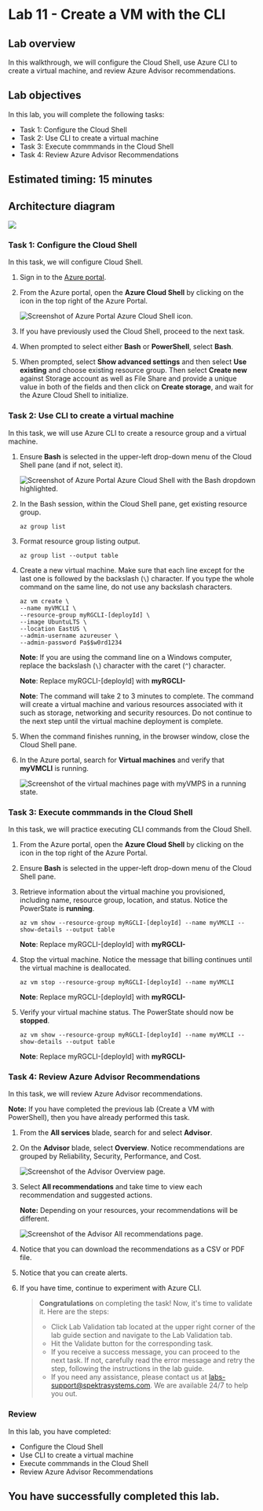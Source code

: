 # Lab 11 - Create a VM with the CLI

## Lab overview

In this walkthrough, we will configure the Cloud Shell, use Azure CLI to create a virtual machine, and review Azure Advisor recommendations.

## Lab objectives

In this lab, you will complete the following tasks:

+ Task 1: Configure the Cloud Shell
+ Task 2: Use CLI to create a virtual machine
+ Task 3: Execute commmands in the Cloud Shell
+ Task 4: Review Azure Advisor Recommendations

## Estimated timing: 15 minutes

## Architecture diagram

![](../images/az900lab11.png)

### Task 1: Configure the Cloud Shell

In this task, we will configure Cloud Shell. 

1. Sign in to the [Azure portal](https://portal.azure.com).

1. From the Azure portal, open the **Azure Cloud Shell** by clicking on the icon in the top right of the Azure Portal.

    ![Screenshot of Azure Portal Azure Cloud Shell icon.](../images/AZ-900-1101.png)

1. If you have previously used the Cloud Shell, proceed to the next task. 

1. When prompted to select either **Bash** or **PowerShell**, select **Bash**. 

1. When prompted, select **Show advanced settings** and then select **Use existing** and choose existing resource group. Then select **Create new** against Storage account as well as File Share and provide a unique value in both of the fields and then click on **Create storage**, and wait for the Azure Cloud Shell to initialize. 

### Task 2: Use CLI to create a virtual machine

In this task, we will use Azure CLI to create a resource group and a virtual machine.  

1. Ensure **Bash** is selected in the upper-left drop-down menu of the Cloud Shell pane (and if not, select it).

    ![Screenshot of Azure Portal Azure Cloud Shell with the Bash dropdown highlighted.](../images/Az-900-1102.png)

1. In the Bash session, within the Cloud Shell pane, get existing resource group. 

    ```cli
    az group list
    ```

1. Format resource group listing output.

    ```cli
    az group list --output table
    ```

1. Create a new virtual machine. Make sure that each line except for the last one is followed by the backslash (`\`) character. If you type the whole command on the same line, do not use any backslash characters. 

    ```cli
    az vm create \
    --name myVMCLI \
    --resource-group myRGCLI-[deployId] \
    --image UbuntuLTS \
    --location EastUS \
    --admin-username azureuser \
    --admin-password Pa$$w0rd1234
    ```

    **Note**: If you are using the command line on a Windows computer, replace the backslash (`\`) character with the caret (`^`) character.
    
    **Note**: Replace myRGCLI-[deployId] with  **myRGCLI-<inject key="DeploymentID" enableCopy="false" />**
    
    **Note**: The command will take 2 to 3 minutes to complete. The command will create a virtual machine and various resources associated with it such as storage, networking and security resources. Do not continue to the next step until the virtual machine deployment is complete. 

1. When the command finishes running, in the browser window, close the Cloud Shell pane.

1. In the Azure portal, search for **Virtual machines** and verify that **myVMCLI** is running.

    ![Screenshot of the virtual machines page with myVMPS in a running state.](../images/Az-900-11-03.png)

### Task 3: Execute commmands in the Cloud Shell

In this task, we will practice executing CLI commands from the Cloud Shell. 

1. From the Azure portal, open the **Azure Cloud Shell** by clicking on the icon in the top right of the Azure Portal.

1. Ensure **Bash** is selected in the upper-left drop-down menu of the Cloud Shell pane.

1. Retrieve information about the virtual machine you provisioned, including name, resource group, location, and status. Notice the PowerState is **running**.

    ```cli
    az vm show --resource-group myRGCLI-[deployId] --name myVMCLI --show-details --output table 
    ```

    **Note**: Replace myRGCLI-[deployId] with  **myRGCLI-<inject key="DeploymentID" enableCopy="false" />**


1. Stop the virtual machine. Notice the message that billing continues until the virtual machine is deallocated. 

    ```cli
    az vm stop --resource-group myRGCLI-[deployId] --name myVMCLI
    ```

   **Note**: Replace myRGCLI-[deployId] with  **myRGCLI-<inject key="DeploymentID" enableCopy="false" />**

1. Verify your virtual machine status. The PowerState should now be **stopped**.

    ```cli
    az vm show --resource-group myRGCLI-[deployId] --name myVMCLI --show-details --output table 
    ```

   **Note**: Replace myRGCLI-[deployId] with  **myRGCLI-<inject key="DeploymentID" enableCopy="false" />**

### Task 4: Review Azure Advisor Recommendations

In this task, we will review Azure Advisor recommendations.

   **Note:** If you have completed the previous lab (Create a VM with PowerShell), then you have already performed this task. 

1. From the **All services** blade, search for and select **Advisor**. 

1. On the **Advisor** blade, select **Overview**. Notice recommendations are grouped by Reliability, Security, Performance, and Cost. 

    ![Screenshot of the Advisor Overview page. ](../images/Az-900-11-04.png)

1. Select **All recommendations** and take time to view each recommendation and suggested actions. 

    **Note:** Depending on your resources, your recommendations will be different. 

    ![Screenshot of the Advisor All recommendations page. ](../images/Az-900-1105.png)

1. Notice that you can download the recommendations as a CSV or PDF file. 

1. Notice that you can create alerts. 

1. If you have time, continue to experiment with Azure CLI. 

   > **Congratulations** on completing the task! Now, it's time to validate it. Here are the steps:
   > - Click Lab Validation tab located at the upper right corner of the lab guide section and navigate to the Lab Validation tab.
   > - Hit the Validate button for the corresponding task.
   > - If you receive a success message, you can proceed to the next task. If not, carefully read the error message and retry the step, following the instructions in the lab guide.
   > - If you need any assistance, please contact us at labs-support@spektrasystems.com. We are available 24/7 to help you out.
     
### Review
In this lab, you have completed:
- Configure the Cloud Shell
- Use CLI to create a virtual machine
- Execute commmands in the Cloud Shell
- Review Azure Advisor Recommendations
  
## You have successfully completed this lab.
